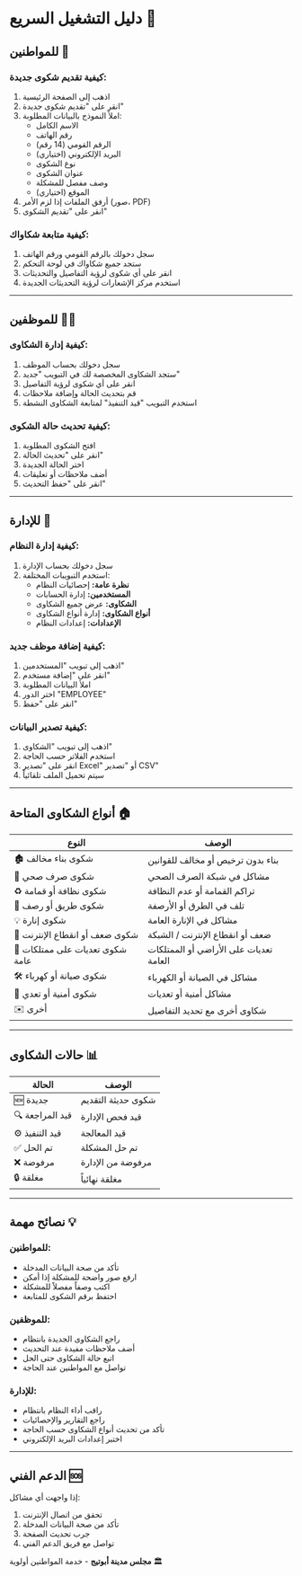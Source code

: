 # دليل التشغيل السريع 🚀

## للمواطنين 👥

### كيفية تقديم شكوى جديدة:

1. اذهب إلى الصفحة الرئيسية
2. انقر على "تقديم شكوى جديدة"
3. املأ النموذج بالبيانات المطلوبة:
   - الاسم الكامل
   - رقم الهاتف
   - الرقم القومي (14 رقم)
   - البريد الإلكتروني (اختياري)
   - نوع الشكوى
   - عنوان الشكوى
   - وصف مفصل للمشكلة
   - الموقع (اختياري)
4. أرفق الملفات إذا لزم الأمر (صور، PDF)
5. انقر على "تقديم الشكوى"

### كيفية متابعة شكاواك:

1. سجل دخولك بالرقم القومي ورقم الهاتف
2. ستجد جميع شكاواك في لوحة التحكم
3. انقر على أي شكوى لرؤية التفاصيل والتحديثات
4. استخدم مركز الإشعارات لرؤية التحديثات الجديدة

---

## للموظفين 👨‍💼

### كيفية إدارة الشكاوى:

1. سجل دخولك بحساب الموظف
2. ستجد الشكاوى المخصصة لك في التبويب "جديد"
3. انقر على أي شكوى لرؤية التفاصيل
4. قم بتحديث الحالة وإضافة ملاحظات
5. استخدم التبويب "قيد التنفيذ" لمتابعة الشكاوى النشطة

### كيفية تحديث حالة الشكوى:

1. افتح الشكوى المطلوبة
2. انقر على "تحديث الحالة"
3. اختر الحالة الجديدة
4. أضف ملاحظات أو تعليقات
5. انقر على "حفظ التحديث"

---

## للإدارة 👑

### كيفية إدارة النظام:

1. سجل دخولك بحساب الإدارة
2. استخدم التبويبات المختلفة:
   - **نظرة عامة:** إحصائيات النظام
   - **المستخدمين:** إدارة الحسابات
   - **الشكاوى:** عرض جميع الشكاوى
   - **أنواع الشكاوى:** إدارة أنواع الشكاوى
   - **الإعدادات:** إعدادات النظام

### كيفية إضافة موظف جديد:

1. اذهب إلى تبويب "المستخدمين"
2. انقر على "إضافة مستخدم"
3. املأ البيانات المطلوبة
4. اختر الدور "EMPLOYEE"
5. انقر على "حفظ"

### كيفية تصدير البيانات:

1. اذهب إلى تبويب "الشكاوى"
2. استخدم الفلاتر حسب الحاجة
3. انقر على "تصدير Excel" أو "تصدير CSV"
4. سيتم تحميل الملف تلقائياً

---

## أنواع الشكاوى المتاحة 🏠

| النوع                           | الوصف                                  |
| ------------------------------- | -------------------------------------- |
| 🏚️ شكوى بناء مخالف              | بناء بدون ترخيص أو مخالف للقوانين      |
| 🚽 شكوى صرف صحي                 | مشاكل في شبكة الصرف الصحي              |
| ♻️ شكوى نظافة أو قمامة          | تراكم القمامة أو عدم النظافة           |
| 🚧 شكوى طريق أو رصف             | تلف في الطرق أو الأرصفة                |
| 💡 شكوى إنارة                   | مشاكل في الإنارة العامة                |
| 📶 شكوى ضعف أو انقطاع الإنترنت  | ضعف أو انقطاع الإنترنت / الشبكة        |
| 🌳 شكوى تعديات على ممتلكات عامة | تعديات على الأراضي أو الممتلكات العامة |
| 🛠️ شكوى صيانة أو كهرباء         | مشاكل في الصيانة أو الكهرباء           |
| 🚓 شكوى أمنية أو تعدي           | مشاكل أمنية أو تعديات                  |
| ✉️ أخرى                         | شكاوى أخرى مع تحديد التفاصيل           |

---

## حالات الشكاوى 📊

| الحالة          | الوصف              |
| --------------- | ------------------ |
| 🆕 جديدة        | شكوى حديثة التقديم |
| 🔍 قيد المراجعة | قيد فحص الإدارة    |
| ⚙️ قيد التنفيذ  | قيد المعالجة       |
| ✅ تم الحل      | تم حل المشكلة      |
| ❌ مرفوضة       | مرفوضة من الإدارة  |
| 🔒 مغلقة        | مغلقة نهائياً      |

---

## نصائح مهمة 💡

### للمواطنين:

- تأكد من صحة البيانات المدخلة
- ارفع صور واضحة للمشكلة إذا أمكن
- اكتب وصفاً مفصلاً للمشكلة
- احتفظ برقم الشكوى للمتابعة

### للموظفين:

- راجع الشكاوى الجديدة بانتظام
- أضف ملاحظات مفيدة عند التحديث
- اتبع حالة الشكاوى حتى الحل
- تواصل مع المواطنين عند الحاجة

### للإدارة:

- راقب أداء النظام بانتظام
- راجع التقارير والإحصائيات
- تأكد من تحديث أنواع الشكاوى حسب الحاجة
- اختبر إعدادات البريد الإلكتروني

---

## الدعم الفني 🆘

إذا واجهت أي مشاكل:

1. تحقق من اتصال الإنترنت
2. تأكد من صحة البيانات المدخلة
3. جرب تحديث الصفحة
4. تواصل مع فريق الدعم الفني

**مجلس مدينة أبوتيج** - خدمة المواطنين أولوية 🏛️
